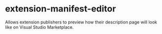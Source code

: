 # extension-manifest-editor
Allows extension publishers to preview how their description page will look like on Visual Studio Marketplace.
